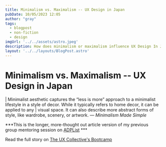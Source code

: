 ```yaml
---
title: Minimalism vs. Maximalism -- UX Design in Japan
pubDate: 10/05/2023 12:05
author: "gray"
tags:
  - blogpost
  - non-fiction
  - design
imgUrl: '../../assets/astro.jpeg'
description: How does minimalism or maximalism influence UX Design In Japan?
layout: '../../layouts/BlogPost.astro'
---
```


# Minimalism vs. Maximalism -- UX Design in Japan

| Minimalist aesthetic captures the “less is more” approach to a minimalist lifestyle in a style of decor. While it typically refers to home decor, it can be applied to any
| visual space. It can also describe more abstract forms of style, like wardrobe, scenery, or artwork.
— *Minimalism Made Simple*


***This is the longer, more-thought out article version of my previous group mentoring session on [ADPList](https://gamma.app/public/JapaneseUXDesign-q4rgxajxs1r06jz?mode=doc&utm_campaign=buffer&utm_content=buffercd0f6&utm_medium=social&utm_source=linkedin.com) ***


Read the full story on [The UX Collective's Bootcamp](https://bootcamp.uxdesign.cc/minimalism-vs-maximalism-ux-design-in-japan-85bcfb86e009)